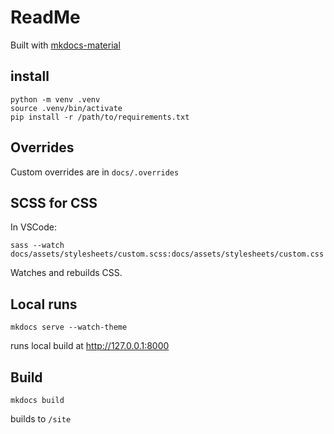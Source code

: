 # ReadMe

Built with [mkdocs-material](https://github.com/squidfunk/mkdocs-material)

## install

```
python -m venv .venv
source .venv/bin/activate
pip install -r /path/to/requirements.txt
```

## Overrides

Custom overrides are in `docs/.overrides`

## SCSS for CSS

In VSCode:

```
sass --watch docs/assets/stylesheets/custom.scss:docs/assets/stylesheets/custom.css
```

Watches and rebuilds CSS.

## Local runs

```
mkdocs serve --watch-theme
```

runs local build at <http://127.0.0.1:8000>
## Build

```
mkdocs build
```

builds to `/site`
